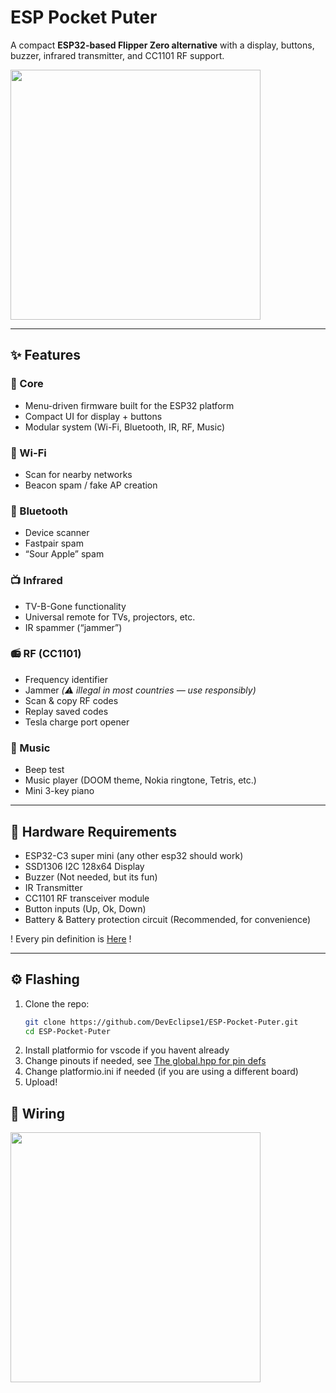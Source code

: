 # ESP Pocket Puter

A compact **ESP32-based Flipper Zero alternative** with a display, buttons, buzzer, infrared transmitter, and CC1101 RF support.

<img src="https://i.imgur.com/P2nhIcZ.jpeg" width="400">

---

## ✨ Features

### 🧠 Core
- Menu-driven firmware built for the ESP32 platform
- Compact UI for display + buttons
- Modular system (Wi-Fi, Bluetooth, IR, RF, Music)

### 📡 Wi-Fi
- Scan for nearby networks  
- Beacon spam / fake AP creation  

### 📶 Bluetooth
- Device scanner  
- Fastpair spam  
- “Sour Apple” spam  

### 📺 Infrared
- TV-B-Gone functionality  
- Universal remote for TVs, projectors, etc.  
- IR spammer (“jammer”)  

### 📻 RF (CC1101)
- Frequency identifier  
- Jammer *(⚠️ illegal in most countries — use responsibly)*  
- Scan & copy RF codes  
- Replay saved codes  
- Tesla charge port opener  

### 🎵 Music
- Beep test  
- Music player (DOOM theme, Nokia ringtone, Tetris, etc.)  
- Mini 3-key piano  

---

## 🧩 Hardware Requirements

- ESP32-C3 super mini (any other esp32 should work)
- SSD1306 I2C 128x64 Display
- Buzzer (Not needed, but its fun)
- IR Transmitter
- CC1101 RF transceiver module  
- Button inputs (Up, Ok, Down)  
- Battery & Battery protection circuit (Recommended, for convenience)

! Every pin definition is [Here](https://github.com/DevEclipse1/ESP-Pocket-Puter/blob/main/src/global.hpp) !

---

## ⚙️ Flashing

1. Clone the repo:
   ```bash
   git clone https://github.com/DevEclipse1/ESP-Pocket-Puter.git
   cd ESP-Pocket-Puter
   ```
2. Install platformio for vscode if you havent already
3. Change pinouts if needed, see [The global.hpp for pin defs](https://github.com/DevEclipse1/ESP-Pocket-Puter/blob/main/src/global.hpp)
4. Change platformio.ini if needed (if you are using a different board)
5. Upload!

## 🔌 Wiring
<img src="https://i.imgur.com/hySwcIf.png" width="400">
